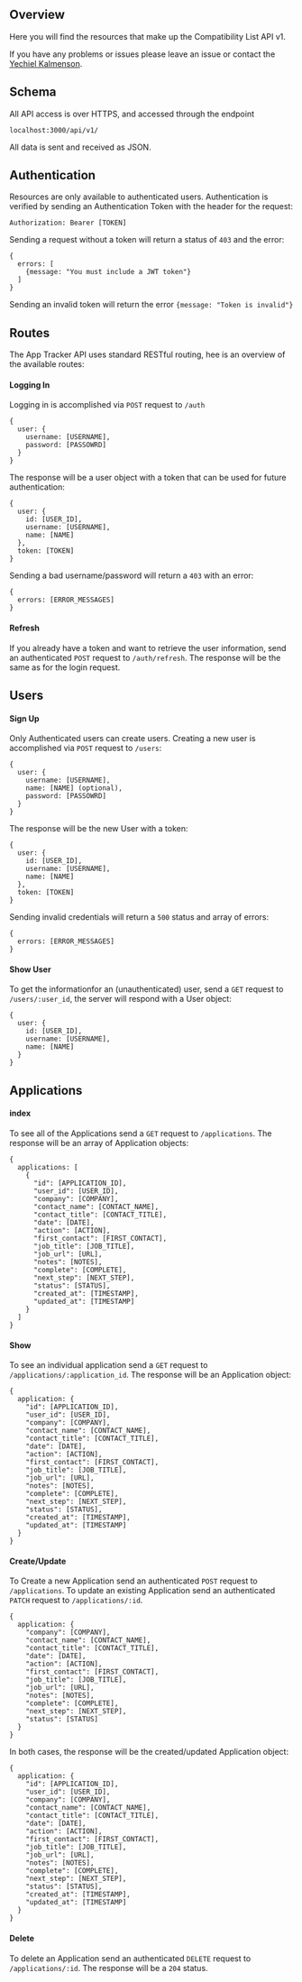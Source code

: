 ## Overview

Here you will find the resources that make up the Compatibility List API v1.

If you have any problems or issues please leave an issue or contact the [Yechiel Kalmenson](mailto:ykalmenson@fidelitypayment.com).

## Schema

All API access is over HTTPS, and accessed through the endpoint
```
localhost:3000/api/v1/
```
All data is sent and received as JSON.

## Authentication

Resources are only available to authenticated users. Authentication is verified by sending an Authentication Token with the header for the request:
```
Authorization: Bearer [TOKEN]
```
Sending a request without a token will return a status of `403` and the error:
```
{
  errors: [
    {message: "You must include a JWT token"}
  ]
}
```
Sending an invalid token will return the error `{message: "Token is invalid"}`


## Routes

The App Tracker API uses standard RESTful routing, hee is an overview of the available routes:

#### Logging In

Logging in is accomplished via `POST` request to `/auth`
```
{
  user: {
    username: [USERNAME],
    password: [PASSOWRD]
  }
}
```
The response will be a user object with a token that can be used for future authentication:
```
{
  user: {
    id: [USER_ID],
    username: [USERNAME],
    name: [NAME]
  },
  token: [TOKEN]
}
```
Sending a bad username/password will return a `403` with an error:
```
{
  errors: [ERROR_MESSAGES]
}
```
#### Refresh
If you already have a token and want to retrieve the user information, send an authenticated `POST` request to `/auth/refresh`. The response will be the same as for the login request.

## Users
#### Sign Up
Only Authenticated users can create users.
Creating a new user is accomplished via `POST` request to `/users`:
```
{
  user: {
    username: [USERNAME],
    name: [NAME] (optional),
    password: [PASSOWRD]
  }
}
```
The response will be the new User with a token:
```
{
  user: {
    id: [USER_ID],
    username: [USERNAME],
    name: [NAME]
  },
  token: [TOKEN]
}
```
Sending invalid credentials will return a `500` status and array of errors:
```
{
  errors: [ERROR_MESSAGES]
}
```
#### Show User
To get the informationfor an (unauthenticated) user, send a `GET` request to `/users/:user_id`, the server will respond with a User object:
```
{
  user: {
    id: [USER_ID],
    username: [USERNAME],
    name: [NAME]
  }
}
```
## Applications
#### index
To see all of the Applications send a `GET` request to `/applications`. The response will be an array of Application objects:
```
{
  applications: [
    {
      "id": [APPLICATION_ID],
      "user_id": [USER_ID],
      "company": [COMPANY],
      "contact_name": [CONTACT_NAME],
      "contact_title": [CONTACT_TITLE],
      "date": [DATE],
      "action": [ACTION],
      "first_contact": [FIRST_CONTACT],
      "job_title": [JOB_TITLE],
      "job_url": [URL],
      "notes": [NOTES],
      "complete": [COMPLETE],
      "next_step": [NEXT_STEP],
      "status": [STATUS],
      "created_at": [TIMESTAMP],
      "updated_at": [TIMESTAMP]
    }
  ]
}
```
#### Show
To see an individual application send a `GET` request to `/applications/:application_id`. The response will be an Application object:
```
{
  application: {
    "id": [APPLICATION_ID],
    "user_id": [USER_ID],
    "company": [COMPANY],
    "contact_name": [CONTACT_NAME],
    "contact_title": [CONTACT_TITLE],
    "date": [DATE],
    "action": [ACTION],
    "first_contact": [FIRST_CONTACT],
    "job_title": [JOB_TITLE],
    "job_url": [URL],
    "notes": [NOTES],
    "complete": [COMPLETE],
    "next_step": [NEXT_STEP],
    "status": [STATUS],
    "created_at": [TIMESTAMP],
    "updated_at": [TIMESTAMP]
  }
}
```
#### Create/Update
To Create a new Application send an authenticated `POST` request to `/applications`.
To update an existing Application send an authenticated `PATCH` request to `/applications/:id`.

```
{
  application: {
    "company": [COMPANY],
    "contact_name": [CONTACT_NAME],
    "contact_title": [CONTACT_TITLE],
    "date": [DATE],
    "action": [ACTION],
    "first_contact": [FIRST_CONTACT],
    "job_title": [JOB_TITLE],
    "job_url": [URL],
    "notes": [NOTES],
    "complete": [COMPLETE],
    "next_step": [NEXT_STEP],
    "status": [STATUS]
  }
}
```
In both cases, the response will be the created/updated Application object:
```
{
  application: {
    "id": [APPLICATION_ID],
    "user_id": [USER_ID],
    "company": [COMPANY],
    "contact_name": [CONTACT_NAME],
    "contact_title": [CONTACT_TITLE],
    "date": [DATE],
    "action": [ACTION],
    "first_contact": [FIRST_CONTACT],
    "job_title": [JOB_TITLE],
    "job_url": [URL],
    "notes": [NOTES],
    "complete": [COMPLETE],
    "next_step": [NEXT_STEP],
    "status": [STATUS],
    "created_at": [TIMESTAMP],
    "updated_at": [TIMESTAMP]
  }
}
```
#### Delete
To delete an Application send an authenticated `DELETE` request to `/applications/:id`. The response will be a `204` status.
